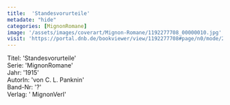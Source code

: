 ```yaml
---
title:  'Standesvorurteile'
metadate: "hide"
categories: [MignonRomane]
image: '/assets/images/coverart/Mignon-Romane/1192277708_00000010.jpg'
visit: 'https://portal.dnb.de/bookviewer/view/1192277708#page/n0/mode/2up'
---
```

Titel: 'Standesvorurteile' <br>
Serie: 'MignonRomane' <br>
Jahr: '1915' <br>
AutorIn: 'von C. L. Panknin' <br>
Band-Nr: '?' <br>
Verlag: ' MignonVerl'